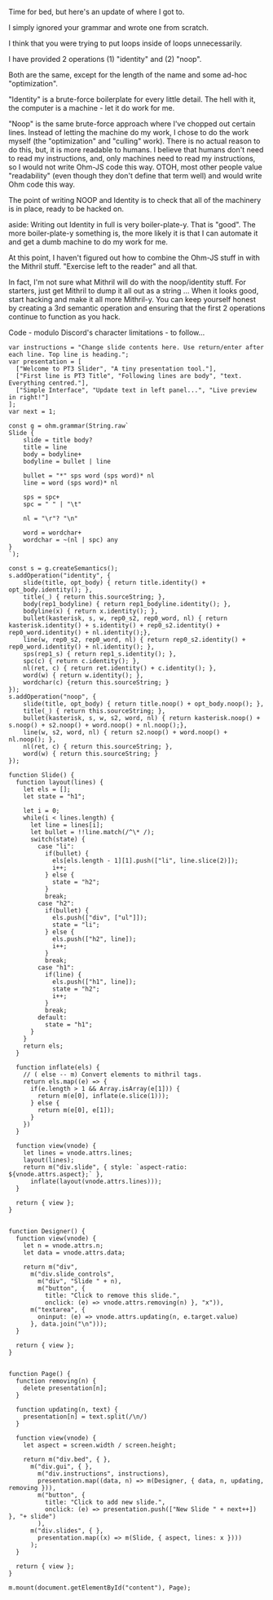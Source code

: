 Time for bed, but here's an update of where I got to.

I simply ignored your grammar and wrote one from scratch.

I think that you were trying to put loops inside of loops unnecessarily.

I have provided 2 operations (1) "identity" and (2) "noop".

Both are the same, except for the length of the name and some ad-hoc "optimization".

"Identity" is a brute-force boilerplate for every little detail. The hell with it, the computer is a machine - let it do work for me.

"Noop" is the same brute-force approach where I've chopped out certain lines. Instead of letting the machine do my work, I chose to do the work myself (the "optimization" and "culling" work). There is no actual reason to do this, but, it is more readable to humans. I believe that humans don't need to read my instructions, and, only machines need to read my instructions, so I would not write Ohm-JS code this way. OTOH, most other people value "readability" (even though they don't define that term well) and would write Ohm code this way.

The point of writing NOOP and Identity is to check that all of the machinery is in place, ready to be hacked on.

aside: Writing out Identity in full is very boiler-plate-y.  That is "good". The more boiler-plate-y something is, the more likely it is that I can automate it and get a dumb machine to do my work for me.

At this point, I haven't figured out how to combine the Ohm-JS stuff in with the Mithril stuff. "Exercise left to the reader" and all that.

In fact, I'm not sure what Mithril will do with the noop/identity stuff.  For starters, just get Mithril to dump it all out as a string ... When it looks good, start hacking and make it all more Mithril-y.  You can keep yourself honest by creating a 3rd semantic operation and ensuring that the first 2 operations continue to function as you hack.

Code - modulo Discord's character limitations - to follow...


```
var instructions = "Change slide contents here. Use return/enter after each line. Top line is heading.";
var presentation = [
  ["Welcome to PT3 Slider", "A tiny presentation tool."],
  ["First line is PT3 Title", "Following lines are body", "text. Everything centred."],
  ["Simple Interface", "Update text in left panel...", "Live preview in right!"]
];
var next = 1;

const g = ohm.grammar(String.raw`
Slide {
    slide = title body?
    title = line
    body = bodyline+
    bodyline = bullet | line

    bullet = "*" sps word (sps word)* nl
    line = word (sps word)* nl

    sps = spc+
    spc = " " | "\t"

    nl = "\r"? "\n"

    word = wordchar+
    wordchar = ~(nl | spc) any
}
`);
```
```
const s = g.createSemantics();
s.addOperation("identity", {
    slide(title, opt_body) { return title.identity() + opt_body.identity(); },
    title(_) { return this.sourceString; },
    body(rep1_bodyline) { return rep1_bodyline.identity(); },
    bodyline(x) { return x.identity(); },
    bullet(kasterisk, s, w, rep0_s2, rep0_word, nl) { return kasterisk.identity() + s.identity() + rep0_s2.identity() + rep0_word.identity() + nl.identity();},
    line(w, rep0_s2, rep0_word, nl) { return rep0_s2.identity() + rep0_word.identity() + nl.identity(); },
    sps(rep1_s) { return rep1_s.identity(); },
    spc(c) { return c.identity(); },
    nl(ret, c) { return ret.identity() + c.identity(); },
    word(w) { return w.identity(); },
    wordchar(c) {return this.sourceString; }
});
s.addOperation("noop", {
    slide(title, opt_body) { return title.noop() + opt_body.noop(); },
    title(_) { return this.sourceString; },
    bullet(kasterisk, s, w, s2, word, nl) { return kasterisk.noop() + s.noop() + s2.noop() + word.noop() + nl.noop();},
    line(w, s2, word, nl) { return s2.noop() + word.noop() + nl.noop(); },
    nl(ret, c) { return this.sourceString; },
    word(w) { return this.sourceString; }
});
```
```
function Slide() {
  function layout(lines) {
    let els = [];
    let state = "h1";
    
    let i = 0;
    while(i < lines.length) {
      let line = lines[i];
      let bullet = !!line.match(/^\* /);
      switch(state) {
        case "li":
          if(bullet) {
            els[els.length - 1][1].push(["li", line.slice(2)]);
            i++;
          } else {
            state = "h2";
          }
          break;
        case "h2":
          if(bullet) { 
            els.push(["div", ["ul"]]); 
            state = "li";
          } else {
            els.push(["h2", line]);
            i++;
          }
          break;
        case "h1":
          if(line) { 
            els.push(["h1", line]); 
            state = "h2";
            i++; 
          }
          break;
        default:
          state = "h1";
      }
    }
    return els; 
  }
  
  function inflate(els) {
    // ( else -- m) Convert elements to mithril tags.
    return els.map((e) => {
      if(e.length > 1 && Array.isArray(e[1])) {
        return m(e[0], inflate(e.slice(1)));
      } else {
        return m(e[0], e[1]);
      }
    })
  }
    
  function view(vnode) {
    let lines = vnode.attrs.lines;
    layout(lines);
    return m("div.slide", { style: `aspect-ratio: ${vnode.attrs.aspect};` },
      inflate(layout(vnode.attrs.lines)));
  }
  
  return { view };
}
```
```

function Designer() {
  function view(vnode) {
    let n = vnode.attrs.n;
    let data = vnode.attrs.data;
    
    return m("div", 
      m("div.slide_controls",
        m("div", "Slide " + n),
        m("button", { 
          title: "Click to remove this slide.",
          onclick: (e) => vnode.attrs.removing(n) }, "x")),
      m("textarea", { 
        oninput: (e) => vnode.attrs.updating(n, e.target.value) 
      }, data.join("\n")));
  }
  
  return { view };
}


function Page() {
  function removing(n) {
    delete presentation[n];
  }
  
  function updating(n, text) {
    presentation[n] = text.split(/\n/)
  }
    
  function view(vnode) {
    let aspect = screen.width / screen.height; 
    
    return m("div.bed", { },
      m("div.gui", { },
        m("div.instructions", instructions),
        presentation.map((data, n) => m(Designer, { data, n, updating, removing })),
        m("button", {
          title: "Click to add new slide.",
          onclick: (e) => presentation.push(["New Slide " + next++]) }, "+ slide")
        ),
      m("div.slides", { },
        presentation.map((x) => m(Slide, { aspect, lines: x })))
      );
  }
  
  return { view };
}

m.mount(document.getElementById("content"), Page);
```
